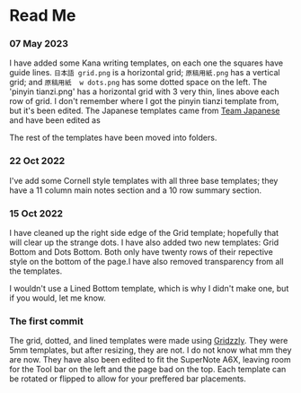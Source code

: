 # Read Me

### 07 May 2023
I have added some Kana writing templates, on each one the squares have guide lines. `日本語 grid.png` is a horizontal grid; `原稿用紙.png` has a vertical grid; and `原稿用紙  w dots.png` has some dotted space on the left. The 'pinyin tianzi.png' has a horizontal grid with 3 very thin, lines above each row of grid. I don't remember where I got the pinyin tianzi template from, but it's been edited. The Japanese templates came from [Team Japanese](https://teamjapanese.com/japanese-writing-paper/) and have been edited as

The rest of the templates have been moved into folders.

### 22 Oct 2022
I've add some Cornell style templates with all three base templates; they have a 11 column main notes section and a 10 row summary section. 

### 15 Oct 2022
I have cleaned up the right side edge of the Grid template; hopefully that will clear up the strange dots. I have also added two new templates: Grid Bottom and Dots Bottom. Both only have twenty rows of their repective style on the bottom of the page.I have also removed transparency from all the templates.

I wouldn't use a Lined Bottom template, which is why I didn't make one, but if you would, let me know.

### The first commit
The grid, dotted, and lined templates were made using [Gridzzly](https://gridzzly.com). They were 5mm templates, but after resizing, they are not. I do not know what mm they are now.  They have also been edited to fit the SuperNote A6X, leaving room for the Tool bar on the left and the page bad on the top. Each template can be rotated or flipped to allow for your preffered bar placements.
